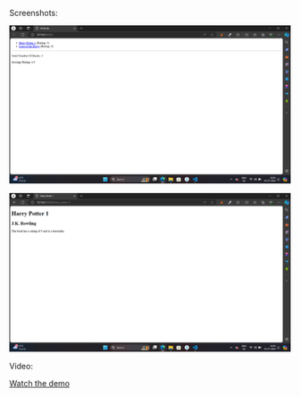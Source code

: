 Screenshots:

![alt text](bookstore.png)

![alt text](bookstore_book.png) 

Video:

[Watch the demo](book_store_video.mp4)
